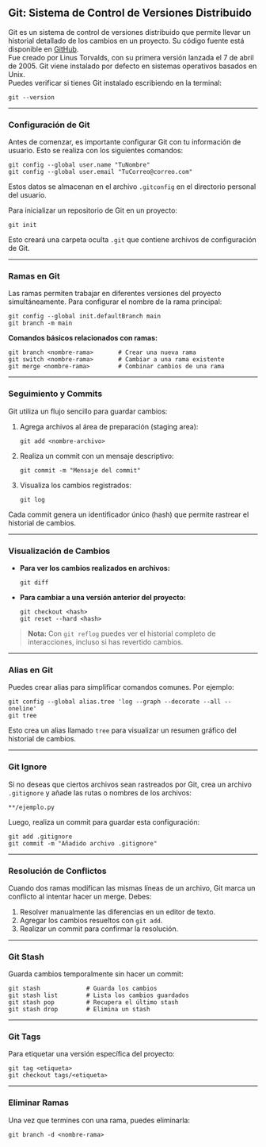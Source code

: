 ## Git: Sistema de Control de Versiones Distribuido

Git es un sistema de control de versiones distribuido que permite llevar un historial detallado de los cambios en un proyecto. Su código fuente está disponible en [GitHub](http://git-scm.com).  
Fue creado por Linus Torvalds, con su primera versión lanzada el 7 de abril de 2005. Git viene instalado por defecto en sistemas operativos basados en Unix.  
Puedes verificar si tienes Git instalado escribiendo en la terminal:

```git
git --version
```

---

### Configuración de Git

Antes de comenzar, es importante configurar Git con tu información de usuario. Esto se realiza con los siguientes comandos:

```git
git config --global user.name "TuNombre"
git config --global user.email "TuCorreo@correo.com"
```

Estos datos se almacenan en el archivo `.gitconfig` en el directorio personal del usuario.

Para inicializar un repositorio de Git en un proyecto:

```git
git init
```

Esto creará una carpeta oculta `.git` que contiene archivos de configuración de Git.

---

### Ramas en Git

Las ramas permiten trabajar en diferentes versiones del proyecto simultáneamente. Para configurar el nombre de la rama principal:

```git
git config --global init.defaultBranch main
git branch -m main
```

**Comandos básicos relacionados con ramas:**

```git
git branch <nombre-rama>       # Crear una nueva rama
git switch <nombre-rama>       # Cambiar a una rama existente
git merge <nombre-rama>        # Combinar cambios de una rama
```

---

### Seguimiento y Commits

Git utiliza un flujo sencillo para guardar cambios:

1. Agrega archivos al área de preparación (staging area):
    
    ```git
    git add <nombre-archivo>
    ```
    
2. Realiza un commit con un mensaje descriptivo:
    
    ```git
    git commit -m "Mensaje del commit"
    ```
    
3. Visualiza los cambios registrados:
    
    ```git
    git log
    ```
    

Cada commit genera un identificador único (hash) que permite rastrear el historial de cambios.

---

### Visualización de Cambios

- **Para ver los cambios realizados en archivos:**
    
    ```git
    git diff
    ```
    
- **Para cambiar a una versión anterior del proyecto:**
    
    ```git
    git checkout <hash>
    git reset --hard <hash>
    ```
    

> **Nota:** Con `git reflog` puedes ver el historial completo de interacciones, incluso si has revertido cambios.

---

### Alias en Git

Puedes crear alias para simplificar comandos comunes. Por ejemplo:

```git
git config --global alias.tree 'log --graph --decorate --all --oneline'
git tree
```

Esto crea un alias llamado `tree` para visualizar un resumen gráfico del historial de cambios.

---

### Git Ignore

Si no deseas que ciertos archivos sean rastreados por Git, crea un archivo `.gitignore` y añade las rutas o nombres de los archivos:

```gitignore
**/ejemplo.py
```

Luego, realiza un commit para guardar esta configuración:

```git
git add .gitignore
git commit -m "Añadido archivo .gitignore"
```

---

### Resolución de Conflictos

Cuando dos ramas modifican las mismas líneas de un archivo, Git marca un conflicto al intentar hacer un merge. Debes:

1. Resolver manualmente las diferencias en un editor de texto.
2. Agregar los cambios resueltos con `git add`.
3. Realizar un commit para confirmar la resolución.

---

### Git Stash

Guarda cambios temporalmente sin hacer un commit:

```git
git stash             # Guarda los cambios
git stash list        # Lista los cambios guardados
git stash pop         # Recupera el último stash
git stash drop        # Elimina un stash
```

---

### Git Tags

Para etiquetar una versión específica del proyecto:

```git
git tag <etiqueta>
git checkout tags/<etiqueta>
```

---

### Eliminar Ramas

Una vez que termines con una rama, puedes eliminarla:

```git
git branch -d <nombre-rama>
```

